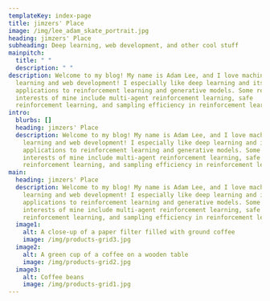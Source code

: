 ```yaml
---
templateKey: index-page
title: jimzers' Place
image: /img/lee_adam_skate_portrait.jpg
heading: jimzers' Place
subheading: Deep learning, web development, and other cool stuff
mainpitch:
  title: " "
  description: " "
description: Welcome to my blog! My name is Adam Lee, and I love machine
  learning and web development! I especially like deep learning and its
  applications to reinforcement learning and generative models. Some research
  interests of mine include multi-agent reinforcement learning, safe
  reinforcement learning, and sampling efficiency in reinforcement learning!
intro:
  blurbs: []
  heading: jimzers' Place
  description: Welcome to my blog! My name is Adam Lee, and I love machine
    learning and web development! I especially like deep learning and its
    applications to reinforcement learning and generative models. Some research
    interests of mine include multi-agent reinforcement learning, safe
    reinforcement learning, and sampling efficiency in reinforcement learning!
main:
  heading: jimzers' Place
  description: Welcome to my blog! My name is Adam Lee, and I love machine
    learning and web development! I especially like deep learning and its
    applications to reinforcement learning and generative models. Some research
    interests of mine include multi-agent reinforcement learning, safe
    reinforcement learning, and sampling efficiency in reinforcement learning!
  image1:
    alt: A close-up of a paper filter filled with ground coffee
    image: /img/products-grid3.jpg
  image2:
    alt: A green cup of a coffee on a wooden table
    image: /img/products-grid2.jpg
  image3:
    alt: Coffee beans
    image: /img/products-grid1.jpg
---
```

